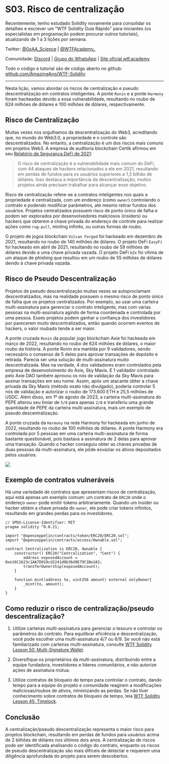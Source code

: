 # S03. Risco de centralização

Recentemente, tenho estudado Solidity novamente para consolidar os detalhes e escrever um "WTF Solidity Guia Rápido" para iniciantes (os especialistas em programação podem procurar outros tutoriais), atualizando de 1 a 3 lições por semana.

Twitter: [@0xAA_Science](https://twitter.com/0xAA_Science) | [@WTFAcademy\_](https://twitter.com/WTFAcademy_)

Comunidade: [Discord](https://discord.gg/5akcruXrsk) | [Grupo do WhatsApp](https://docs.google.com/forms/d/e/1FAIpQLSe4KGT8Sh6sJ7hedQRuIYirOoZK_85miz3dw7vA1-YjodgJ-A/viewform?usp=sf_link) | [Site oficial wtf.academy](https://wtf.academy)

Todo o código e tutorial são de código aberto no github: [github.com/AmazingAng/WTF-Solidity](https://github.com/AmazingAng/WTF-Solidity)

---

Nesta lição, vamos abordar os riscos de centralização e pseudo descentralização em contratos inteligentes. A ponte `Ronin` e a ponte `Harmony` foram hackeadas devido a essa vulnerabilidade, resultando no roubo de 624 milhões de dólares e 100 milhões de dólares, respectivamente.

## Risco de Centralização

Muitas vezes nos orgulhamos da descentralização do Web3, acreditando que, no mundo do Web3.0, a propriedade e o controle são descentralizados. No entanto, a centralização é um dos riscos mais comuns em projetos Web3. A empresa de auditoria blockchain Certik afirmou em seu [Relatório de Segurança DeFi de 2021](https://f.hubspotusercontent40.net/hubfs/4972390/Marketing/defi%20security%20report%202021-v6.pdf):

> O risco de centralização é a vulnerabilidade mais comum do DeFi, com 44 ataques de hackers relacionados a ele em 2021, resultando em perdas de fundos para os usuários superiores a 1,3 bilhão de dólares. Isso destaca a importância da descentralização; muitos projetos ainda precisam trabalhar para alcançar esse objetivo.

Risco de centralização refere-se a contratos inteligentes nos quais a propriedade é centralizada, com um endereço (como `owner`) controlando o contrato e podendo modificar parâmetros, até mesmo retirar fundos dos usuários. Projetos centralizados possuem risco de ponto único de falha e podem ser explorados por desenvolvedores maliciosos (insiders) ou hackers que obterem a chave privada do endereço de controle para realizar ações como `rug-pull`, minting infinito, ou outras formas de roubo.

O projeto de jogos blockchain `Vulcan Forged` foi hackeado em dezembro de 2021, resultando no roubo de 140 milhões de dólares. O projeto DeFi `EasyFi` foi hackeado em abril de 2021, resultando no roubo de 59 milhões de dólares devido a uma chave privada vazada. O projeto DeFi `bZx` foi vítima de um ataque de phishing que resultou em um roubo de 55 milhões de dólares devido à chave privada vazada. 

## Risco de Pseudo Descentralização

Projetos de pseudo descentralização muitas vezes se autoproclamam descentralizados, mas na realidade possuem o mesmo risco de ponto único de falha que os projetos centralizados. Por exemplo, ao usar uma carteira multi-assinatura para gerenciar o contrato inteligente, mas com várias pessoas na multi-assinatura agindo de forma coordenada e controlada por uma pessoa. Esses projetos podem ganhar a confiança dos investidores por parecerem muito descentralizados, então quando ocorrem eventos de hackers, o valor roubado tende a ser maior.

A ponte cruzada `Ronin` da popular jogo blockchain Axie foi hackeada em março de 2022, resultando no roubo de 624 milhões de dólares, o maior roubo da história. A ponte Ronin era mantida por 9 validadores, sendo necessário o consenso de 5 deles para aprovar transações de depósito e retirada. Parecia ser uma solução de multi-assinatura muito descentralizada. Mas na verdade, 4 dos validadores eram controlados pela empresa de desenvolvimento do Axie, Sky Mavis. E 1 validador controlado pelo Axie DAO também aprovou os nós de validação da Sky Mavis para assinar transações em seu nome. Assim, após um atacante obter a chave privada da Sky Mavis (método exato não divulgado), poderia controlar 5 nós de validação e autorizar o roubo de 173.600 ETH e 25,5 milhões de USDC. Além disso, em 1º de agosto de 2023, a carteira multi-assinatura do PEPE alterou seu limiar de `5/8` para apenas `2/8` e transferiu uma grande quantidade de PEPE da carteira multi-assinatura, mais um exemplo de pseudo descentralização.

A ponte cruzada da `Harmony` na rede Harmony foi hackeada em junho de 2022, resultando no roubo de 100 milhões de dólares. A ponte Harmony era controlada por 5 pessoas em uma carteira multi-assinatura de forma bastante questionável, pois bastava a assinatura de 2 delas para aprovar uma transação. Quando o hacker conseguiu obter as chaves privadas de duas pessoas da multi-assinatura, ele pôde esvaziar os ativos depositados pelos usuários.

![](./img/S03-1.png)

## Exemplo de contratos vulneráveis

Há uma variedade de contratos que apresentam riscos de centralização, aqui está apenas um exemplo comum: um contrato de `ERC20` onde o endereço `owner` pode emitir tokens arbitrariamente. Quando um insider ou hacker obtém a chave privada do `owner`, ele pode criar tokens infinitos, resultando em grandes perdas para os investidores.

```solidity
// SPDX-License-Identifier: MIT
pragma solidity ^0.8.21;

import "@openzeppelin/contracts/token/ERC20/ERC20.sol";
import "@openzeppelin/contracts/access/Ownable.sol";

contract Centralization is ERC20, Ownable {
    constructor() ERC20("Centralization", "Cent") {
        address exposedAccount = 0xe16C1623c1AA7D919cd2241d8b36d9E79C1Be2A2;
        transferOwnership(exposedAccount);
    }

    function mint(address to, uint256 amount) external onlyOwner{
        _mint(to, amount);
    }
}
```

## Como reduzir o risco de centralização/pseudo descentralização?

1. Utilize carteiras multi-assinatura para gerenciar o tesouro e controlar os parâmetros do contrato. Para equilibrar eficiência e descentralização, você pode escolher uma multi-assinatura 4/7 ou 6/9. Se você não está familiarizado com carteiras multi-assinatura, consulte [WTF Solidity Lesson 50: Multi-Signature Wallet](../50_MultisigWallet/readme_pt-br.md).

2. Diversifique os proprietários da multi-assinatura, distribuindo entre a equipe fundadora, investidores e líderes comunitários, e não autorize ações de assinatura mútua. 

3. Utilize contratos de bloqueio de tempo para controlar o contrato, dando tempo para a equipe do projeto e comunidade reagirem a modificações maliciosas/roubos de ativos, minimizando as perdas. Se não tiver conhecimento sobre contratos de bloqueio de tempo, leia [WTF Solidity Lesson 45: Timelock](../45_Timelock/readme_pt-br.md).

## Conclusão

A centralização/pseudo descentralização representa o maior risco para projetos blockchain, resultando em perdas de fundos para usuários acima de 2 bilhões de dólares nos últimos dois anos. A centralização de riscos pode ser identificada analisando o código do contrato, enquanto os riscos de pseudo descentralização são mais difíceis de detectar e requerem uma diligência aprofundada do projeto para serem descobertos.

